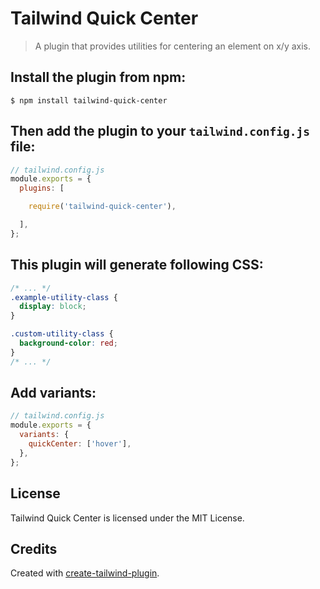 # Tailwind Quick Center

> A plugin that provides utilities for centering an element on x/y axis.

## Install the plugin from npm:

```
$ npm install tailwind-quick-center
```

## Then add the plugin to your `tailwind.config.js` file:

```js
// tailwind.config.js
module.exports = {
  plugins: [

    require('tailwind-quick-center'),

  ],
};
```

## This plugin will generate following CSS:

```css
/* ... */
.example-utility-class {
  display: block;
}

.custom-utility-class {
  background-color: red;
}
/* ... */
```

## Add variants:

```js
// tailwind.config.js
module.exports = {
  variants: {
    quickCenter: ['hover'],
  },
};
```

## License

Tailwind Quick Center is licensed under the MIT License.

## Credits

Created with [create-tailwind-plugin](https://github.com/Landish/create-tailwind-plugin).
